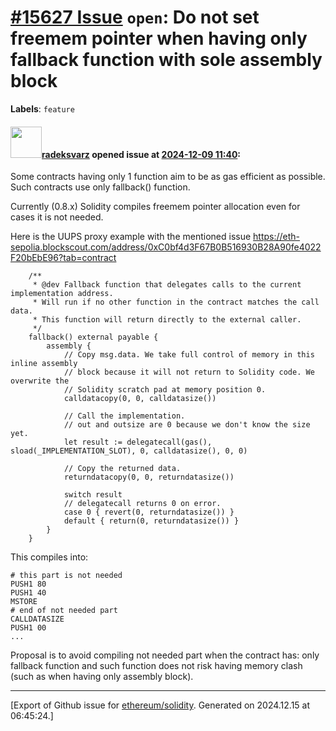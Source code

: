# [\#15627 Issue](https://github.com/ethereum/solidity/issues/15627) `open`: Do not set freemem pointer when having only fallback function with sole assembly block
**Labels**: `feature`


#### <img src="https://avatars.githubusercontent.com/u/6020891?u=44681f3dc52b6be96c17888a964b8f0308613eeb&v=4" width="50">[radeksvarz](https://github.com/radeksvarz) opened issue at [2024-12-09 11:40](https://github.com/ethereum/solidity/issues/15627):

Some contracts having only 1 function aim to be as gas efficient as possible. Such contracts use only fallback() function.

Currently  (0.8.x) Solidity compiles freemem pointer allocation even for cases it is not needed.

Here is the UUPS proxy example with the mentioned issue https://eth-sepolia.blockscout.com/address/0xC0bf4d3F67B0B516930B28A90fe4022F20bEbE96?tab=contract

```
    /**
     * @dev Fallback function that delegates calls to the current implementation address.
     * Will run if no other function in the contract matches the call data.
     * This function will return directly to the external caller.
     */
    fallback() external payable {
        assembly {
            // Copy msg.data. We take full control of memory in this inline assembly
            // block because it will not return to Solidity code. We overwrite the
            // Solidity scratch pad at memory position 0.
            calldatacopy(0, 0, calldatasize())

            // Call the implementation.
            // out and outsize are 0 because we don't know the size yet.
            let result := delegatecall(gas(), sload(_IMPLEMENTATION_SLOT), 0, calldatasize(), 0, 0)

            // Copy the returned data.
            returndatacopy(0, 0, returndatasize())

            switch result
            // delegatecall returns 0 on error.
            case 0 { revert(0, returndatasize()) }
            default { return(0, returndatasize()) }
        }
    }
```

This compiles into:
```
# this part is not needed
PUSH1 80
PUSH1 40
MSTORE
# end of not needed part
CALLDATASIZE
PUSH1 00
...
```

Proposal is to avoid compiling not needed part when the contract has: only fallback function and such function does not risk having memory clash (such as when having only assembly block).





-------------------------------------------------------------------------------



[Export of Github issue for [ethereum/solidity](https://github.com/ethereum/solidity). Generated on 2024.12.15 at 06:45:24.]
